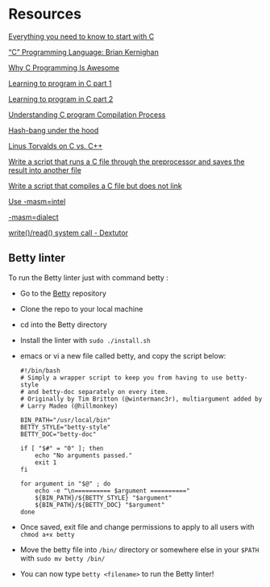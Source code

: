 # Resources

[Everything you need to know to start with C](https://s3.amazonaws.com/alx-intranet.hbtn.io/uploads/misc/2022/4/e0ccf91eec6b977a9e00ed384dc285df9c2772e3.pdf?X-Amz-Algorithm=AWS4-HMAC-SHA256&X-Amz-Credential=AKIARDDGGGOUSBVO6H7D%2F20230316%2Fus-east-1%2Fs3%2Faws4_request&X-Amz-Date=20230316T074237Z&X-Amz-Expires=86400&X-Amz-SignedHeaders=host&X-Amz-Signature=42aeaddbb716e8fbdfe479f0b38039a7b44e4fb88531c40d81619ba488e2ec44)

[“C” Programming Language: Brian Kernighan](https://www.youtube.com/watch?v=de2Hsvxaf8M)

[Why C Programming Is Awesome](https://www.youtube.com/watch?v=smGalmxPVYc)

[Learning to program in C part 1](https://www.youtube.com/watch?v=rk2fK2IIiiQ)

[Learning to program in C part 2](https://www.youtube.com/watch?v=FwpP_MsZWnU)

[Understanding C program Compilation Process](https://www.youtube.com/watch?v=VDslRumKvRA)

[Hash-bang under the hood](https://twitter.com/unix_byte/status/1024147947393495040?s=21)

[Linus Torvalds on C vs. C++](http://harmful.cat-v.org/software/c++/linus)

[Write a script that runs a C file through the preprocessor and saves the result into another file](https://blog.ehoneahobed.com/script-that-runs-a-c-file-through-the-preprocessor)

[Write a script that compiles a C file but does not link](https://blog.ehoneahobed.com/script-that-compiles-a-c-file-but-does-not-link)

[Use -masm=intel](https://stackoverflow.com/questions/199966/how-do-you-use-gcc-to-generate-assembly-code-in-intel-syntax)

[-masm=dialect](https://gcc.gnu.org/onlinedocs/gcc/x86-Options.html#index-masm_003ddialect)

[write()/read() system call - Dextutor](https://dextutor.com/write-read-system-call/)

## Betty linter

To run the Betty linter just with command betty <filename>:

- Go to the [Betty](https://github.com/holbertonschool/Betty) repository
- Clone the repo to your local machine
- cd into the Betty directory
- Install the linter with `sudo ./install.sh`
- emacs or vi a new file called betty, and copy the script below:

      #!/bin/bash
      # Simply a wrapper script to keep you from having to use betty-style
      # and betty-doc separately on every item.
      # Originally by Tim Britton (@wintermanc3r), multiargument added by
      # Larry Madeo (@hillmonkey)

      BIN_PATH="/usr/local/bin"
      BETTY_STYLE="betty-style"
      BETTY_DOC="betty-doc"

      if [ "$#" = "0" ]; then
          echo "No arguments passed."
          exit 1
      fi

      for argument in "$@" ; do
          echo -e "\n========== $argument =========="
          ${BIN_PATH}/${BETTY_STYLE} "$argument"
          ${BIN_PATH}/${BETTY_DOC} "$argument"
      done

- Once saved, exit file and change permissions to apply to all users with `chmod a+x betty`
- Move the betty file into `/bin/` directory or somewhere else in your `$PATH` with `sudo mv betty /bin/`
- You can now type `betty <filename>` to run the Betty linter!
